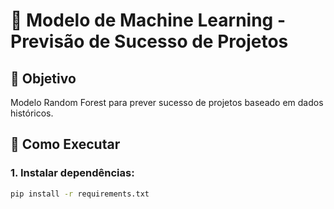 # 🤖 Modelo de Machine Learning - Previsão de Sucesso de Projetos

## 🎯 Objetivo
Modelo Random Forest para prever sucesso de projetos baseado em dados históricos.

## 🚀 Como Executar

### 1. Instalar dependências:
```bash
pip install -r requirements.txt
